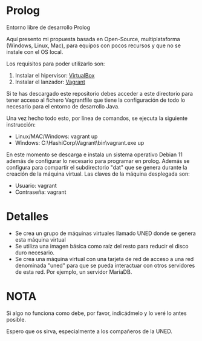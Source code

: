 # Prolog
Entorno libre de desarrollo Prolog

Aquí presento mi propuesta basada en Open-Source, multiplataforma (Windows, Linux, Mac), para equipos con pocos recursos y que no se instale con el OS local.

Los requisitos para poder utilizarlo son:
1. Instalar el hipervisor: [VirtualBox](https://www.virtualbox.org/wiki/Downloads)
2. Instalar el lanzador: [Vagrant](https://www.vagrantup.com/downloads)

Si te has descargado este repositorio debes acceder a este directorio para tener acceso al fichero Vagrantfile que tiene la configuración de todo lo necesario para el entorno de desarrollo Java.

Una vez hecho todo esto, por línea de comandos, se ejecuta la siguiente instrucción:
* Linux/MAC/Windows: vagrant up
* Windows: C:\HashiCorp\Vagrant\bin\vagrant.exe up

En este momento se descarga e instala un sistema operativo Debian 11 además de configurar lo necesario para programar en prolog. Además se configura para compartir el subdirectorio "dat" que se genera durante la creación de la máquina virtual.
Las claves de la máquina desplegada son:
* Usuario: vagrant
* Contraseña: vagrant

# Detalles
* Se crea un grupo de máquinas virtuales llamado UNED donde se genera esta máquina virtual
* Se utiliza una imagen básica como raíz del resto para reducir el disco duro necesario.
* Se crea una máquina virtual con una tarjeta de red de acceso a una red denominada "uned" para que se pueda interactuar con otros servidores de esta red. Por ejemplo, un servidor MariaDB.

# NOTA
Si algo no funciona como debe, por favor, indicádmelo y lo veré lo antes posible.

Espero que os sirva, especialmente a los compañeros de la UNED.
